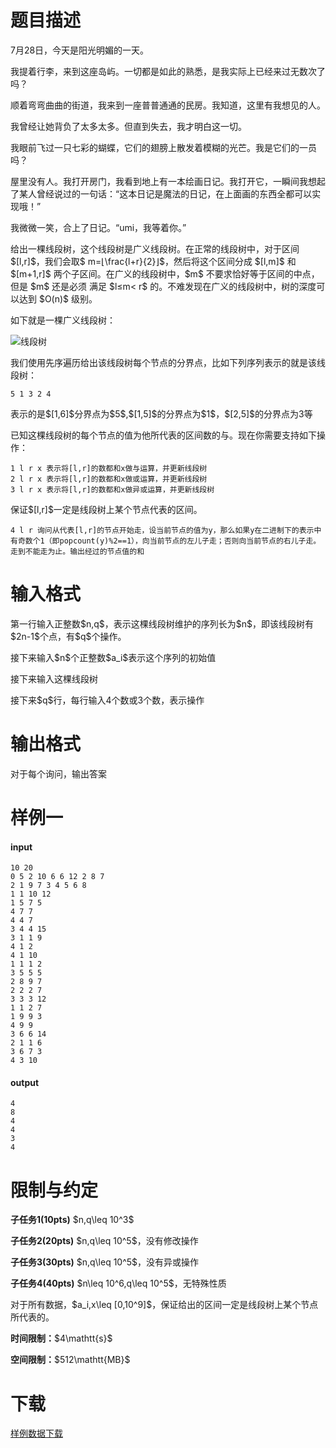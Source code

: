 # 题目描述

<p>7月28日，今天是阳光明媚的一天。</p>
<p>我提着行李，来到这座岛屿。一切都是如此的熟悉，是我实际上已经来过无数次了吗？</p>
<p>顺着弯弯曲曲的街道，我来到一座普普通通的民房。我知道，这里有我想见的人。</p>
<p>我曾经让她背负了太多太多。但直到失去，我才明白这一切。</p>
<p>我眼前飞过一只七彩的蝴蝶，它们的翅膀上散发着模糊的光芒。我是它们的一员吗？</p>
<p>屋里没有人。我打开房门，我看到地上有一本绘画日记。我打开它，一瞬间我想起了某人曾经说过的一句话：“这本日记是魔法的日记，在上面画的东西全都可以实现哦！”</p>
<p>我微微一笑，合上了日记。“umi，我等着你。”</p>
<p>给出一棵线段树，这个线段树是广义线段树。在正常的线段树中，对于区间$[l,r]$，我们会取$ m=⌊\frac{l+r}{2}⌋$，然后将这个区间分成 $[l,m]$ 和 $[m+1,r]$ 两个子区间。在广义的线段树中，$m$ 不要求恰好等于区间的中点，但是 $m$ 还是必须 满足 $l≤m&lt; r$ 的。不难发现在广义的线段树中，树的深度可以达到 $O(n)$ 级别。</p>
<p>如下就是一棵广义线段树：</p>
<p><img class="img-responsive center-block" src="/source/uoj/431/img/aHR0cHM6Ly9pbWcudW9qLmFjL3V0aWxpdHkvc2VnLnBuZw==.png" alt="线段树"/></p>
<p>我们使用先序遍历给出该线段树每个节点的分界点，比如下列序列表示的就是该线段树：</p>
<pre><code>5 1 3 2 4</code></pre>
<p>表示的是$[1,6]$分界点为$5$,$[1,5]$的分界点为$1$，$[2,5]$的分界点为3等</p>
<p>已知这棵线段树的每个节点的值为他所代表的区间数的与。现在你需要支持如下操作：</p>
<pre><code>1 l r x 表示将[l,r]的数都和x做与运算，并更新线段树
2 l r x 表示将[l,r]的数都和x做或运算，并更新线段树
3 l r x 表示将[l,r]的数都和x做异或运算，并更新线段树</code></pre>
<p>保证$[l,r]$一定是线段树上某个节点代表的区间。</p>
<pre><code>4 l r 询问从代表[l,r]的节点开始走，设当前节点的值为y，那么如果y在二进制下的表示中有奇数个1（即popcount(y)%2==1），向当前节点的左儿子走；否则向当前节点的右儿子走。走到不能走为止。输出经过的节点值的和</code></pre>

# 输入格式


<p>第一行输入正整数$n,q$，表示这棵线段树维护的序列长为$n$，即该线段树有$2n-1$个点，有$q$个操作。</p>
<p>接下来输入$n$个正整数$a_i$表示这个序列的初始值</p>
<p>接下来输入这棵线段树</p>
<p>接下来$q$行，每行输入4个数或3个数，表示操作</p>

# 输出格式


<p>对于每个询问，输出答案</p>

# 样例一


<h4>input</h4>
<pre><code>10 20
0 5 2 10 6 6 12 2 8 7
2 1 9 7 3 4 5 6 8
1 1 10 12
1 5 7 5
4 7 7
4 4 7
3 4 4 15
3 1 1 9
4 1 2
4 1 10
1 1 1 2
3 5 5 5
2 8 9 7
2 2 2 7
3 3 3 12
1 1 2 7
1 9 9 3
4 9 9
3 6 6 14
2 1 1 6
3 6 7 3
4 3 10</code></pre>
<h4>output</h4>
<pre><code>4
8
4
4
3
4</code></pre>

# 限制与约定


<p><strong>子任务1(10pts)</strong> $n,q\leq 10^3$</p>
<p><strong>子任务2(20pts)</strong> $n,q\leq 10^5$，没有修改操作</p>
<p><strong>子任务3(30pts)</strong> $n,q\leq 10^5$，没有异或操作</p>
<p><strong>子任务4(40pts)</strong> $n\leq 10^6,q\leq 10^5$，无特殊性质</p>
<p>对于所有数据，$a_i,x\leq [0,10^9]$，保证给出的区间一定是线段树上某个节点所代表的。</p>
<p><strong>时间限制：</strong>$4\mathtt{s}$</p>
<p><strong>空间限制：</strong>$512\mathtt{MB}$</p>

# 下载


<p><a href="/download.php?type=problem&amp;id=431">样例数据下载</a></p>
